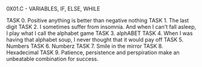 0X01.C - VARIABLES, IF, ELSE, WHILE

TASK 0. Positive anything is better than negative nothing
TASK 1. The last digit
TASK 2. I sometimes suffer from insomnia. And when I can't fall asleep, I play what I call the alphabet game
TASK 3. alphABET
TASK 4. When I was having that alphabet soup, I never thought that it would pay off
TASK 5. Numbers
TASK 6. Numberz
TASK 7. Smile in the mirror
TASK 8. Hexadecimal
TASK 9. Patience, persistence and perspiration make an unbeatable combination for success.
